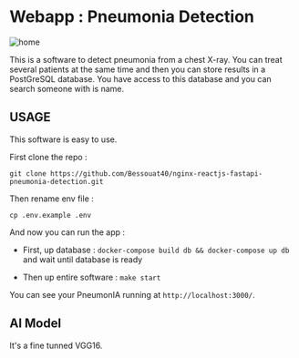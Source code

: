 # Webapp : Pneumonia Detection

![home](./screen/ihm.png)

This is a software to detect pneumonia from a chest X-ray.
You can treat several patients at the same time and then you can store results in a PostGreSQL database.
You have access to this database and you can search someone with is name.

## USAGE

This software is easy to use.

First clone the repo :

`git clone https://github.com/Bessouat40/nginx-reactjs-fastapi-pneumonia-detection.git`

Then rename env file :

`cp .env.example .env`

And now you can run the app :

- First, up database : `docker-compose build db && docker-compose up db` and wait until database is ready

- Then up entire software : `make start`

You can see your PneumonIA running at `http://localhost:3000/`.

## AI Model

It's a fine tunned VGG16.
